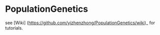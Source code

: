 # PopulationGenetics

see [Wiki] (https://github.com/yizhenzhong/PopulationGenetics/wiki)_ for tutorials.
